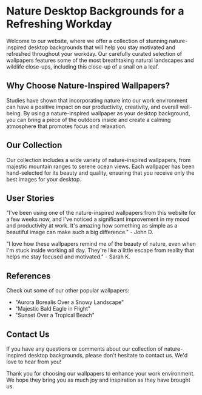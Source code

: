 <!--font:Poppins-->

# Nature Desktop Backgrounds for a Refreshing Workday

Welcome to our website, where we offer a collection of stunning nature-inspired desktop backgrounds that will help you stay motivated and refreshed throughout your workday. Our carefully curated selection of wallpapers features some of the most breathtaking natural landscapes and wildlife close-ups, including this close-up of a snail on a leaf.

## Why Choose Nature-Inspired Wallpapers?

Studies have shown that incorporating nature into our work environment can have a positive impact on our productivity, creativity, and overall well-being. By using a nature-inspired wallpaper as your desktop background, you can bring a piece of the outdoors inside and create a calming atmosphere that promotes focus and relaxation.

## Our Collection

Our collection includes a wide variety of nature-inspired wallpapers, from majestic mountain ranges to serene ocean views. Each wallpaper has been hand-selected for its beauty and quality, ensuring that you receive only the best images for your desktop.

## User Stories

"I've been using one of the nature-inspired wallpapers from this website for a few weeks now, and I've noticed a significant improvement in my mood and productivity at work. It's amazing how something as simple as a beautiful image can make such a big difference." - John D.

"I love how these wallpapers remind me of the beauty of nature, even when I'm stuck inside working all day. They're like a little escape from reality that helps me stay focused and motivated." - Sarah K.

## References

Check out some of our other popular wallpapers:

- "Aurora Borealis Over a Snowy Landscape"
- "Majestic Bald Eagle in Flight"
- "Sunset Over a Tropical Beach"

## Contact Us

If you have any questions or comments about our collection of nature-inspired desktop backgrounds, please don't hesitate to contact us. We'd love to hear from you!

Thank you for choosing our wallpapers to enhance your work environment. We hope they bring you as much joy and inspiration as they have brought us.

<!--

Write me content for website with wallpaper which alt text is:

"A close-up of a snail on a leaf"

The name/title of the page should not be 1:1 copy of the alt text but rather a real content of the website which is using this wallpaper.

- Use markdown format 
- Start with heading
- Heading should be short and concise
- The content should look like a real website 
- The website should not be about the wallpaper, wallpaper is just a related background
- Heading should be contain work "wallpaper" or "background"
- Include real sections like references, contact, user stories, etc. use things relevant to the page purpose.
- Feel free to use structure like headings, bullets, numbering, blockquotes, paragraphs, horizontal lines, etc.
- You can use formatting like bold or _italic_
- You can include UTF-8 emojis
- Links should be only #hash anchors (and you can refer to the document itself)
- Do not include images


---


# Nature-Inspired Desktop Backgrounds for a Refreshing Workday

Welcome to our website, where we offer a collection of stunning nature-inspired desktop backgrounds that will help you stay motivated and refreshed throughout your workday. Our carefully curated selection of wallpapers features some of the most breathtaking natural landscapes and wildlife close-ups, including this close-up of a snail on a leaf.

## Why Choose Nature-Inspired Wallpapers?

Studies have shown that incorporating nature into our work environment can have a positive impact on our productivity, creativity, and overall well-being. By using a nature-inspired wallpaper as your desktop background, you can bring a piece of the outdoors inside and create a calming atmosphere that promotes focus and relaxation.

## Our Collection

Our collection includes a wide variety of nature-inspired wallpapers, from majestic mountain ranges to serene ocean views. Each wallpaper has been hand-selected for its beauty and quality, ensuring that you receive only the best images for your desktop.

## User Stories

"I've been using one of the nature-inspired wallpapers from this website for a few weeks now, and I've noticed a significant improvement in my mood and productivity at work. It's amazing how something as simple as a beautiful image can make such a big difference." - John D.

"I love how these wallpapers remind me of the beauty of nature, even when I'm stuck inside working all day. They're like a little escape from reality that helps me stay focused and motivated." - Sarah K.

## References

Check out some of our other popular wallpapers:

- "Aurora Borealis Over a Snowy Landscape"
- "Majestic Bald Eagle in Flight"
- "Sunset Over a Tropical Beach"

## Contact Us

If you have any questions or comments about our collection of nature-inspired desktop backgrounds, please don't hesitate to contact us. We'd love to hear from you!

Thank you for choosing our wallpapers to enhance your work environment. We hope they bring you as much joy and inspiration as they have brought us.


---


Write me a Google font which is best fitting for the website.

Pick from the list:
- Alegreya
- Raleway
- Inter
- Lato
- Lobster
- Cabin
- Cormorant Garamond
- Cinzel Decorative
- Dancing Script
- IBM Plex Sans
- Orbitron
- Creepster
- Cinzel
- Great Vibes
- Open Sans
- Exo 2
- Futura
- Roboto
- Barlow Condensed
- Poppins
- Playfair Display
- Montserrat


Write just the font name nothing else.


---


Poppins

-->
